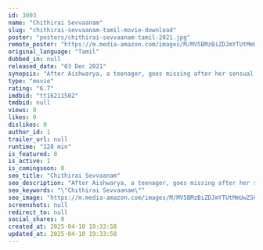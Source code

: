 ```yaml
---
id: 3003
name: "Chithirai Sevvaanam"
slug: "chithirai-sevvaanam-tamil-movie-download"
poster: "posters/chithirai-sevvaanam-tamil-2021.jpg"
remote_poster: "https://m.media-amazon.com/images/M/MV5BMzBiZDJmYTUtMmUwZS00MDY4LTlmMGYtYTAzMmJjMzJlMTcyXkEyXkFqcGdeQXVyMTEzNzg0Mjkx._V1_SX300.jpg"
original_language: "Tamil"
dubbed_in: null
released_date: "03 Dec 2021"
synopsis: "After Aishwarya, a teenager, goes missing after her sensual video gets leaked on social media, her father Muthupandi takes the help of the local police to find her. Will Muthupandi succeed?"
type: "movie"
rating: "6.7"
imdbid: "tt16211502"
tmdbid: null
views: 0
likes: 0
dislikes: 0
author_id: 1
trailer_url: null
runtime: "128 min"
is_featured: 0
is_active: 1
is_comingsoon: 0
seo_title: "Chithirai Sevvaanam"
seo_description: "After Aishwarya, a teenager, goes missing after her sensual video gets leaked on social media, her father Muthupandi takes the help of the local police to find her. Will Muthupandi succeed?"
seo_keywords: "\"Chithirai Sevvaanam\""
seo_image: "https://m.media-amazon.com/images/M/MV5BMzBiZDJmYTUtMmUwZS00MDY4LTlmMGYtYTAzMmJjMzJlMTcyXkEyXkFqcGdeQXVyMTEzNzg0Mjkx._V1_SX300.jpg"
screenshots: null
redirect_to: null
social_shares: 0
created_at: 2025-04-10 19:33:58
updated_at: 2025-04-10 19:33:58
---
```



